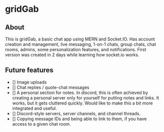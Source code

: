 # gridGab

## About
This is gridGab, a basic chat app using MERN and Socket.IO. Has account creation and management, live messaging, 1-on-1 chats, group chats, chat rooms, admins, some personalization features, and notifications. First version was created in 2 days while learning how socket.io works. 

## Future features
- [] Image uploads
- [] Chat replies / quote-chat messages
- [] A personal section for notes. In discord, this is often achieved by creating a personal server only for yourself for putting notes and links. It works, but it gets cluttered quickly. Would like to make this a bit more integrated and useful. 
- [] Discord-style servers, server channels, and channel threads. 
- [] Copying message IDs and being able to link to them, if you have access to a given chat room.